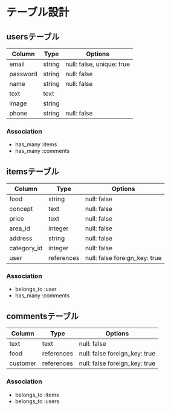 # テーブル設計

## usersテーブル

| Column     | Type    | Options     |
|------------|---------|-------------|
| email      | string  | null: false, unique: true|
| password   | string  | null: false |
| name       | string  | null: false |
| text       | text    |             |
| image      | string  |             |
| phone      | string  | null: false |

### Association

- has_many :items
- has_many :comments

## itemsテーブル

| Column      | Type       | Options     |
|-------------|------------|-------------|
| food        | string     | null: false |
| concept     | text       | null: false |
| price       | text       | null: false |
| area_id     | integer    | null: false |
| address     | string     | null: false |
| category_id | integer    | null: false |
| user        | references | null: false foreign_key: true |

### Association

- belongs_to :user
- has_many :comments

## commentsテーブル

| Column      | Type       | Options     |
|-------------|------------|-------------|
| text        | text       | null: false |
| food        | references | null: false foreign_key: true |
| customer    | references | null: false foreign_key: true |
### Association

- belongs_to :items
- belongs_to :users